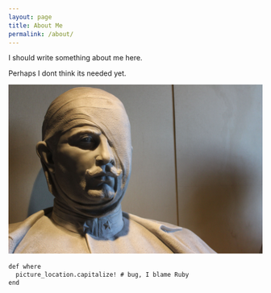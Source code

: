 ```yaml
---
layout: page
title: About Me
permalink: /about/
---
```



I should write something about me here.

Perhaps I dont think its needed yet.

![Picture iconing Me](/assets/post1/italian_soldier.jpg)

~~~
def where
  picture_location.capitalize! # bug, I blame Ruby
end
~~~

<!--[if lte IE 8]>
<script charset="utf-8" type="text/javascript" src="//js.hsforms.net/forms/v2-legacy.js"></script>
<![endif]-->
<script charset="utf-8" type="text/javascript" src="//js.hsforms.net/forms/v2.js"></script>
<script>
  hbspt.forms.create({
    portalId: '1598340',
    formId: '8d376bc9-a877-48f5-b7b6-3007d7e90a10'
  });
</script>

